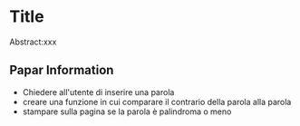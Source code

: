 Title
===
Abstract:xxx
## Papar Information
- Chiedere all'utente di inserire una parola
- creare una funzione in cui comparare il contrario della parola alla parola
- stampare  sulla pagina se la parola è palindroma o meno
